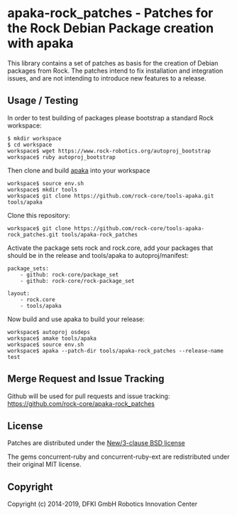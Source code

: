 # apaka-rock_patches - Patches for the Rock Debian Package creation with apaka

This library contains a set of patches as basis for the creation of Debian
packages from Rock.
The patches intend to fix installation and integration issues,
and are not intending to introduce new features to a release.

## Usage / Testing
In order to test building of packages please bootstrap a standard Rock
workspace:

```
$ mkdir workspace
$ cd workspace
workspace$ wget https://www.rock-robotics.org/autoproj_bootstrap
workspace$ ruby autoproj_bootstrap
```

Then clone and build [apaka](https://github.com/rock-core/tools-apaka) into your
workspace

```
workspace$ source env.sh
workspace$ mkdir tools
workspace$ git clone https://github.com/rock-core/tools-apaka.git tools/apaka
```

Clone this repository:
```
workspace$ git clone https://github.com/rock-core/tools-apaka-rock_patches.git tools/apaka-rock_patches
```

Activate the package sets rock and rock.core, add your packages that should be
in the release and tools/apaka to autoproj/manifest:
```
package_sets:
    - github: rock-core/package_set
    - github: rock-core/rock-package_set

layout:
    - rock.core
    - tools/apaka
```

Now build and use apaka to build your release:
```
workspace$ autoproj osdeps
workspace$ amake tools/apaka
workspace$ source env.sh
workspace$ apaka --patch-dir tools/apaka-rock_patches --release-name test
```

## Merge Request and Issue Tracking

Github will be used for pull requests and issue tracking: https://github.com/rock-core/apaka-rock_patches

## License

Patches are distributed under the [New/3-clause BSD license](https://opensource.org/licenses/BSD-3-Clause)

The gems concurrent-ruby and concurrent-ruby-ext are redistributed under their
original MIT license.

## Copyright

Copyright (c) 2014-2019, DFKI GmbH Robotics Innovation Center

